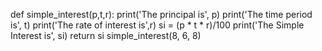def simple_interest(p,t,r):
    print('The principal is', p)
    print('The time period is', t)
    print('The rate of interest is',r)
    si = (p * t * r)/100
    print('The Simple Interest is', si)
    return si
simple_interest(8, 6, 8)